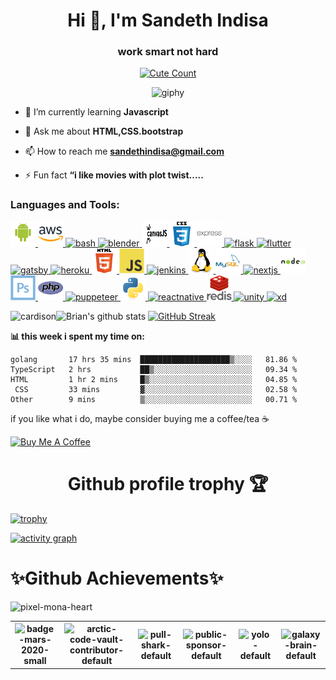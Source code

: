 <h1 align="center">Hi 👋, I'm Sandeth Indisa   </h1>

<h3 align="center"> work smart not hard </h3>

<p align="center"><a href="https://github.com/cardison "><img alt="Cute Count" src="https://count.getloli.com/get/@cardison?theme=rule34"/></a></p>
<div align="center">


![giphy](https://user-images.githubusercontent.com/74986126/177103049-14428321-34f9-4b08-a0c0-f61222551e0d.gif)


</div>

- 🌱 I’m currently learning **Javascript**

- 💬 Ask me about **HTML,CSS.bootstrap**

- 📫 How to reach me **sandethindisa@gmail.com**

- ⚡ Fun fact **“i like movies with plot twist.....**




<h3 align="left">Languages and Tools:</h3>
<p align="left"> <a href="https://developer.android.com" target="_blank"> <img src="https://raw.githubusercontent.com/devicons/devicon/master/icons/android/android-original-wordmark.svg" alt="android" width="40" height="40"/> </a> <a href="https://aws.amazon.com" target="_blank"> <img src="https://raw.githubusercontent.com/devicons/devicon/master/icons/amazonwebservices/amazonwebservices-original-wordmark.svg" alt="aws" width="40" height="40"/> </a> <a href="https://www.gnu.org/software/bash/" target="_blank"> <img src="https://www.vectorlogo.zone/logos/gnu_bash/gnu_bash-icon.svg" alt="bash" width="40" height="40"/> </a> <a href="https://www.blender.org/" target="_blank"> <img src="https://download.blender.org/branding/community/blender_community_badge_white.svg" alt="blender" width="40" height="40"/> </a> <a href="https://canvasjs.com" target="_blank"> <img src="https://raw.githubusercontent.com/Hardik0307/Hardik0307/master/assets/canvasjs-charts.svg" alt="canvasjs" width="40" height="40"/> </a> <a href="https://www.w3schools.com/css/" target="_blank"> <img src="https://raw.githubusercontent.com/devicons/devicon/master/icons/css3/css3-original-wordmark.svg" alt="css3" width="40" height="40"/> </a> <a href="https://expressjs.com" target="_blank"> <img src="https://raw.githubusercontent.com/devicons/devicon/master/icons/express/express-original-wordmark.svg" alt="express" width="40" height="40"/> </a> <a href="https://flask.palletsprojects.com/" target="_blank"> <img src="https://www.vectorlogo.zone/logos/pocoo_flask/pocoo_flask-icon.svg" alt="flask" width="40" height="40"/> </a> <a href="https://flutter.dev" target="_blank"> <img src="https://www.vectorlogo.zone/logos/flutterio/flutterio-icon.svg" alt="flutter" width="40" height="40"/> </a> <a href="https://www.gatsbyjs.com/" target="_blank"> <img src="https://www.vectorlogo.zone/logos/gatsbyjs/gatsbyjs-icon.svg" alt="gatsby" width="40" height="40"/> </a> <a href="https://heroku.com" target="_blank"> <img src="https://www.vectorlogo.zone/logos/heroku/heroku-icon.svg" alt="heroku" width="40" height="40"/> </a> <a href="https://www.w3.org/html/" target="_blank"> <img src="https://raw.githubusercontent.com/devicons/devicon/master/icons/html5/html5-original-wordmark.svg" alt="html5" width="40" height="40"/> </a> <a href="https://developer.mozilla.org/en-US/docs/Web/JavaScript" target="_blank"> <img src="https://raw.githubusercontent.com/devicons/devicon/master/icons/javascript/javascript-original.svg" alt="javascript" width="40" height="40"/> </a> <a href="https://www.jenkins.io" target="_blank"> <img src="https://www.vectorlogo.zone/logos/jenkins/jenkins-icon.svg" alt="jenkins" width="40" height="40"/> </a> <a href="https://www.linux.org/" target="_blank"> <img src="https://raw.githubusercontent.com/devicons/devicon/master/icons/linux/linux-original.svg" alt="linux" width="40" height="40"/> </a> <a href="https://www.mysql.com/" target="_blank"> <img src="https://raw.githubusercontent.com/devicons/devicon/master/icons/mysql/mysql-original-wordmark.svg" alt="mysql" width="40" height="40"/> </a> <a href="https://nextjs.org/" target="_blank"> <img src="https://cdn.worldvectorlogo.com/logos/nextjs-3.svg" alt="nextjs" width="40" height="40"/> </a> <a href="https://nodejs.org" target="_blank"> <img src="https://raw.githubusercontent.com/devicons/devicon/master/icons/nodejs/nodejs-original-wordmark.svg" alt="nodejs" width="40" height="40"/> </a> <a href="https://www.photoshop.com/en" target="_blank"> <img src="https://raw.githubusercontent.com/devicons/devicon/master/icons/photoshop/photoshop-line.svg" alt="photoshop" width="40" height="40"/> </a> <a href="https://www.php.net" target="_blank"> <img src="https://raw.githubusercontent.com/devicons/devicon/master/icons/php/php-original.svg" alt="php" width="40" height="40"/> </a> <a href="https://github.com/puppeteer/puppeteer" target="_blank"> <img src="https://www.vectorlogo.zone/logos/pptrdev/pptrdev-official.svg" alt="puppeteer" width="40" height="40"/> </a> <a href="https://www.python.org" target="_blank"> <img src="https://raw.githubusercontent.com/devicons/devicon/master/icons/python/python-original.svg" alt="python" width="40" height="40"/> </a> <a href="https://reactnative.dev/" target="_blank"> <img src="https://reactnative.dev/img/header_logo.svg" alt="reactnative" width="40" height="40"/> </a> <a href="https://redis.io" target="_blank"> <img src="https://raw.githubusercontent.com/devicons/devicon/master/icons/redis/redis-original-wordmark.svg" alt="redis" width="40" height="40"/> </a> <a href="https://unity.com/" target="_blank"> <img src="https://www.vectorlogo.zone/logos/unity3d/unity3d-icon.svg" alt="unity" width="40" height="40"/> </a> <a href="https://www.adobe.com/products/xd.html" target="_blank"> <img src="https://cdn.worldvectorlogo.com/logos/adobe-xd.svg" alt="xd" width="40" height="40"/> </a> </p>



<p><img align="left" src="https://github-readme-stats.vercel.app/api/top-langs?username=cardison&show_icons=true&locale=en&layout=compact" alt="cardison" /></p>

![Brian's github stats](https://github-readme-stats.vercel.app/api?username=cardison&show_icons=true&theme=blue-green) [![GitHub Streak](https://github-readme-streak-stats.herokuapp.com/?user=cardison&theme=tokyonight)](https://github.com/DenverCoder1/github-readme-streak-stats)

 **📊 this week i spent my time on:**
<!--START_SECTION:waka-->

```text
golang       17 hrs 35 mins  ████████████████████▒░░░░   81.86 %
TypeScript   2 hrs           ██▒░░░░░░░░░░░░░░░░░░░░░░   09.34 %
HTML         1 hr 2 mins     █▒░░░░░░░░░░░░░░░░░░░░░░░   04.85 %
 CSS         33 mins         ▓░░░░░░░░░░░░░░░░░░░░░░░░   02.58 %
Other        9 mins          ▒░░░░░░░░░░░░░░░░░░░░░░░░   00.71 %
```

<!--END_SECTION:waka-->
if you like what i do, maybe consider buying me a coffee/tea ☕ 



<a href="https://www.youtube.com/watch?v=dQw4w9WgXcQ" target="_blank"><img src="https://cdn.buymeacoffee.com/buttons/v2/default-red.png" alt="Buy Me A Coffee" width="150" ></a>



<center><h1> <a herf="https://github-profile-trophy.vercel.app/?username=ryo-ma&no-frame=true">Github profile trophy 🏆  </a></h1> </center>


[![trophy](https://github-profile-trophy.vercel.app/?username=ryo-ma&theme=onedark)](https://github.com/ryo-ma/github-profile-trophy)


[![activity graph](https://activity-graph.herokuapp.com/graph?username=cardison&theme=react-dark)](https://github.com/cardison)


<h1> ✨Github Achievements✨      </h1>

![pixel-mona-heart](https://user-images.githubusercontent.com/74986126/175756296-8640831e-4247-453c-9602-31fdd427b1ec.gif)

<table>
<tr>
<th> <img width="100" alt="badge-mars-2020-small" src="https://user-images.githubusercontent.com/74986126/175457272-1f32df2d-f56b-49d0-97ed-59c9c0f27267.png"> </th>

<th> <img width="100" alt="arctic-code-vault-contributor-default" src="https://user-images.githubusercontent.com/74986126/175457563-412275d1-b699-4b13-bfba-dbf4fcdcdf85.png"> </th>

<th><img width="100" alt="pull-shark-default" src="https://user-images.githubusercontent.com/74986126/175458357-e7695785-f114-4373-9282-534681ffb5ec.png"> </th>
 <th><img width="100" alt="public-sponsor-default" src="https://user-images.githubusercontent.com/74986126/175458561-58ba436a-c443-464e-ae22-53a739ce75b9.png"> </th>
<th>

<img width="100" alt="yolo-default" src="https://user-images.githubusercontent.com/74986126/175458774-9ab5563a-2d92-4273-994d-f4028b9514c7.png">
</th>
<th>
<img width="100" alt="galaxy-brain-default" src="https://user-images.githubusercontent.com/74986126/175458880-f1f28429-5001-4c0e-bf2a-7dfb7eaba633.png">
</th>

</tr>
</table>

</details>

